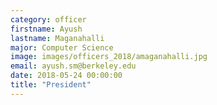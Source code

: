 ```yaml
---
category: officer
firstname: Ayush
lastname: Maganahalli
major: Computer Science
image: images/officers_2018/amaganahalli.jpg
email: ayush.sm@berkeley.edu
date: 2018-05-24 00:00:00
title: "President"
---
```

